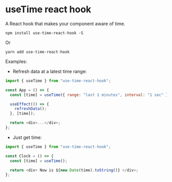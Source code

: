 # useTime react hook

A React hook that makes your component aware of time.

```
npm install use-time-react-hook -S
```

Or

```
yarn add use-time-react-hook
```

Examples:

- Refresh data at a latest time range:

```js
import { useTime } from "use-time-react-hook";

const App = () => {
  const [time] = useTime({ range: "last 1 minutes", interval: "1 sec" });

  useEffect(() => {
    refreshData();
  }, [time]);

  return <div>...</div>;
};
```

- Just get time:

```js
import { useTime } from "use-time-react-hook";

const Clock = () => {
  const [time] = useTime();

  return <div> Now is ${new Date(time).toString()} </div>;
};
```
